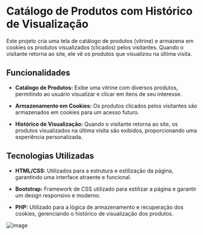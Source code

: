 # Catálogo de Produtos com Histórico de Visualização

Este projeto cria uma tela de catálogo de produtos (vitrine) e armazena em cookies os produtos visualizados (clicados) pelos visitantes. Quando o visitante retorna ao site, ele vê os produtos que visualizou na última visita.

## Funcionalidades

- **Catálogo de Produtos:** Exibe uma vitrine com diversos produtos, permitindo ao usuário visualizar e clicar em itens de seu interesse.
  
- **Armazenamento em Cookies:** Os produtos clicados pelos visitantes são armazenados em cookies para um acesso futuro.

- **Histórico de Visualização:** Quando o visitante retorna ao site, os produtos visualizados na última visita são exibidos, proporcionando uma experiência personalizada.

## Tecnologias Utilizadas

- **HTML/CSS:** Utilizados para a estrutura e estilização da página, garantindo uma interface atraente e funcional.

- **Bootstrap:** Framework de CSS utilizado para estilizar a página e garantir um design responsivo e moderno.

- **PHP:** Utilizado para a lógica de armazenamento e recuperação dos cookies, gerenciando o histórico de visualização dos produtos.

![image](https://github.com/user-attachments/assets/6d887bad-901f-4130-96ab-b32c6349e47b)
